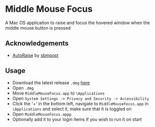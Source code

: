
# Middle Mouse Focus

A Mac OS application to raise and focus the hovered window when the middle mouse button is pressed 




## Acknowledgements

 - [AutoRaise](https://github1s.com/sbmpost/AutoRaise/blob/master/AutoRaise.mm) by [sbmpost](https://github1s.com/sbmpost/)


## Usage

- Download the latest release `.dmg` [here](https://github.com/Himonn/middlemousefocus/releases)
- Open `.dmg`
- Move `MiddleMouseFocus.app` to `\Applications`
- Open `System Settings -> Privacy and Security -> Accessibility `
- Click the '+' in the bottom left, navigate to `MiddleMouseFocus.app` in `\Applications` and select it, make sure that it is toggled on
- Open `MiddleMouseFocus.appp`
- Optionally add it to your login items if you wish to run it on start
